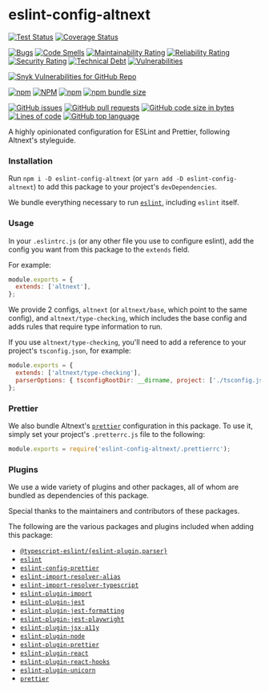 # eslint-config-altnext

[![Test Status](https://github.com/altnext/eslint-config-altnext/actions/workflows/test.yml/badge.svg?branch=main)](https://github.com/AltNext/eslint-config-altnext/actions/workflows/test.yml?query=branch%3Amain)
[![Coverage Status](https://coveralls.io/repos/github/AltNext/eslint-config-altnext/badge.svg?branch=main)](https://coveralls.io/github/AltNext/eslint-config-altnext?branch=main)

[![Bugs](https://sonarcloud.io/api/project_badges/measure?project=AltNext_eslint-config-altnext&metric=bugs)](https://sonarcloud.io/dashboard?id=AltNext_eslint-config-altnext)
[![Code Smells](https://sonarcloud.io/api/project_badges/measure?project=AltNext_eslint-config-altnext&metric=code_smells)](https://sonarcloud.io/dashboard?id=AltNext_eslint-config-altnext)
[![Maintainability Rating](https://sonarcloud.io/api/project_badges/measure?project=AltNext_eslint-config-altnext&metric=sqale_rating)](https://sonarcloud.io/dashboard?id=AltNext_eslint-config-altnext)
[![Reliability Rating](https://sonarcloud.io/api/project_badges/measure?project=AltNext_eslint-config-altnext&metric=reliability_rating)](https://sonarcloud.io/dashboard?id=AltNext_eslint-config-altnext)
[![Security Rating](https://sonarcloud.io/api/project_badges/measure?project=AltNext_eslint-config-altnext&metric=security_rating)](https://sonarcloud.io/dashboard?id=AltNext_eslint-config-altnext)
[![Technical Debt](https://sonarcloud.io/api/project_badges/measure?project=AltNext_eslint-config-altnext&metric=sqale_index)](https://sonarcloud.io/dashboard?id=AltNext_eslint-config-altnext)
[![Vulnerabilities](https://sonarcloud.io/api/project_badges/measure?project=AltNext_eslint-config-altnext&metric=vulnerabilities)](https://sonarcloud.io/dashboard?id=AltNext_eslint-config-altnext)

[![Snyk Vulnerabilities for GitHub Repo](https://img.shields.io/snyk/vulnerabilities/github/altnext/eslint-config-altnext)](https://app.snyk.io/org/altnext/project/46fd7677-38c9-4e4a-a374-664f722e4427)

[![npm](https://img.shields.io/npm/v/eslint-config-altnext)](https://www.npmjs.com/package/eslint-config-altnext)
[![NPM](https://img.shields.io/npm/l/eslint-config-altnext)](https://www.npmjs.com/package/eslint-config-altnext)
[![npm](https://img.shields.io/npm/dm/eslint-config-altnext)](https://www.npmjs.com/package/eslint-config-altnext)
[![npm bundle size](https://img.shields.io/bundlephobia/minzip/eslint-config-altnext)](https://www.npmjs.com/package/eslint-config-altnext)

[![GitHub issues](https://img.shields.io/github/issues-raw/altnext/eslint-config-altnext)](https://www.github.com/altnext/eslint-config-altnext)
[![GitHub pull requests](https://img.shields.io/github/issues-pr-raw/altnext/eslint-config-altnext)](https://www.github.com/altnext/eslint-config-altnext)
[![GitHub code size in bytes](https://img.shields.io/github/languages/code-size/altnext/eslint-config-altnext)](https://www.github.com/altnext/eslint-config-altnext)
[![Lines of code](https://img.shields.io/tokei/lines/github/altnext/eslint-config-altnext)](https://www.github.com/altnext/eslint-config-altnext)
[![GitHub top language](https://img.shields.io/github/languages/top/altnext/eslint-config-altnext)](https://www.github.com/altnext/eslint-config-altnext)

A highly opinionated configuration for ESLint and Prettier,
following Altnext's styleguide.

### Installation

Run `npm i -D eslint-config-altnext` (or `yarn add -D eslint-config-altnext`) to add this package to your project's `devDependencies`.

We bundle everything necessary to run [`eslint`](https://github.com/eslint/eslint),
including `eslint` itself.

### Usage

In your `.eslintrc.js` (or any other file you use to configure eslint),
add the config you want from this package to the `extends` field.

For example:
```javascript
module.exports = {
  extends: ['altnext'],
};
```

We provide 2 configs, `altnext` (or `altnext/base`, which point to the same config),
and `altnext/type-checking`, which includes the base config and adds rules that require type information to run.

If you use `altnext/type-checking`,
you'll need to add a reference to your project's `tsconfig.json`,
for example:
```javascript
module.exports = {
  extends: ['altnext/type-checking'],
  parserOptions: { tsconfigRootDir: __dirname, project: ['./tsconfig.json'] },
};
```

### Prettier

We also bundle Altnext's [`prettier`](https://github.com/prettier/prettier) configuration in this package.
To use it, simply set your project's `.pretterrc.js` file to the following:

```javascript
module.exports = require('eslint-config-altnext/.prettierrc');
```

### Plugins

We use a wide variety of plugins and other packages,
all of whom are bundled as dependencies of this package.

Special thanks to the maintainers and contributors of these packages.

The following are the various packages and plugins included when adding this package:
* [`@typescript-eslint/{eslint-plugin,parser}`](https://github.com/typescript-eslint/typescript-eslint)
* [`eslint`](https://github.com/eslint/eslint)
* [`eslint-config-prettier`](https://github.com/prettier/eslint-config-prettier)
* [`eslint-import-resolver-alias`](https://github.com/johvin/eslint-import-resolver-alias)
* [`eslint-import-resolver-typescript`](https://github.com/alexgorbatchev/eslint-import-resolver-typescript)
* [`eslint-plugin-import`](https://github.com/benmosher/eslint-plugin-import)
* [`eslint-plugin-jest`](https://github.com/jest-community/eslint-plugin-jest)
* [`eslint-plugin-jest-formatting`](https://github.com/dangreenisrael/eslint-plugin-jest-formatting)
* [`eslint-plugin-jest-playwright`](https://github.com/playwright-community/eslint-plugin-jest-playwright)
* [`eslint-plugin-jsx-a11y`](https://github.com/jsx-eslint/eslint-plugin-jsx-a11y)
* [`eslint-plugin-node`](https://github.com/mysticatea/eslint-plugin-node)
* [`eslint-plugin-prettier`](https://github.com/prettier/eslint-plugin-prettier)
* [`eslint-plugin-react`](https://github.com/yannickcr/eslint-plugin-react)
* [`eslint-plugin-react-hooks`](https://github.com/facebook/react/tree/master/packages/eslint-plugin-react-hooks)
* [`eslint-plugin-unicorn`](https://github.com/sindresorhus/eslint-plugin-unicorn)
* [`prettier`](https://github.com/prettier/prettier)
